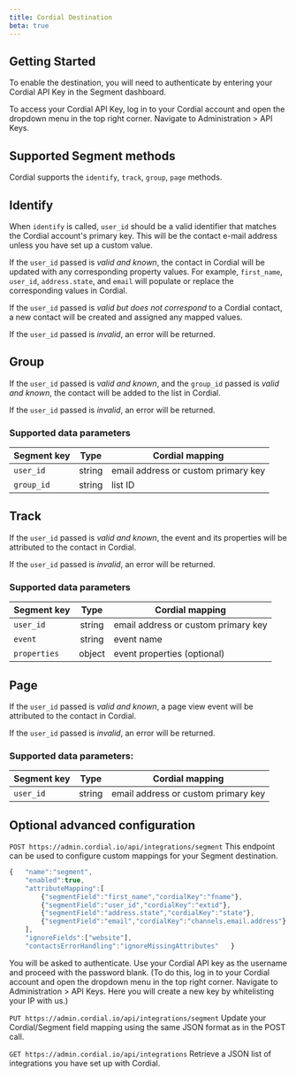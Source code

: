 ```yaml
---
title: Cordial Destination
beta: true
---
```


## Getting Started

To enable the destination, you will need to authenticate by entering your Cordial API Key in the Segment dashboard.

To access your Cordial API Key, log in to your Cordial account and open the dropdown menu in the top right corner. Navigate to Administration > API Keys.

## Supported Segment methods

Cordial supports the `identify`, `track`, `group`, `page` methods.

## Identify

When `identify` is called, `user_id` should be a valid identifier that matches the Cordial account's primary key. This will be the contact e-mail address unless you have set up a custom value.

If the `user_id` passed is _valid and known_, the contact in Cordial will be updated with any corresponding property values. For example, `first_name`, `user_id`, `address.state`, and `email` will populate or replace the corresponding values in Cordial.

If the `user_id` passed is _valid but does not correspond_ to a Cordial contact, a new contact will be created and assigned any mapped values.

If the `user_id` passed is _invalid_, an error will be returned.

## Group

If the `user_id` passed is _valid and known_, and the `group_id` passed is _valid and known_, the contact will be added to the list in Cordial.

If the `user_id` passed is _invalid_, an error will be returned.

### Supported data parameters

| Segment key |  Type  | Cordial mapping                     |
| ----------- |:------:| ----------------------------------- |
| `user_id`   | string | email address or custom primary key |
| `group_id`  | string | list ID                             |

## Track
If the `user_id` passed is _valid and known_, the event and its properties will be attributed to the contact in Cordial.

If the `user_id` passed is _invalid_, an error will be returned.

### Supported data parameters

| Segment key  |  Type  | Cordial mapping                     |
| ------------ |:------:| ----------------------------------- |
| `user_id`    | string | email address or custom primary key |
| `event`      | string | event name                          |
| `properties` | object | event properties (optional)         |

## Page
If the `user_id` passed is _valid and known_, a page view event will be  attributed to the contact in Cordial.

If the `user_id` passed is _invalid_, an error will be returned.

### Supported data parameters:

| Segment key |  Type  | Cordial mapping                     |
| ----------- |:------:| ----------------------------------- |
| `user_id`   | string | email address or custom primary key |

## Optional advanced configuration

`POST https://admin.cordial.io/api/integrations/segment`
This endpoint can be used to configure custom mappings for your Segment destination.

```js
{   "name":"segment",
    "enabled":true,
    "attributeMapping":[
        {"segmentField":"first_name","cordialKey":"fname"},
        {"segmentField":"user_id","cordialKey":"extid"},
        {"segmentField":"address.state","cordialKey":"state"},
        {"segmentField":"email","cordialKey":"channels.email.address"}
    ],
    "ignoreFields":["website"],
    "contactsErrorHandling":"ignoreMissingAttributes"   }
```

You will be asked to authenticate. Use your Cordial API key as the username and proceed with the password blank. (To do this, log in to your Cordial account and open the dropdown menu in the top right corner. Navigate to Administration > API Keys. Here you will create a new key by whitelisting your IP with us.)

`PUT https://admin.cordial.io/api/integrations/segment`
Update your Cordial/Segment field mapping using the same JSON format as in the POST call.

`GET https://admin.cordial.io/api/integrations`
Retrieve a JSON list of integrations you have set up with Cordial.
